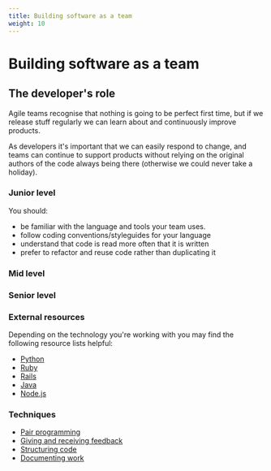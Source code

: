 ```yaml
---
title: Building software as a team
weight: 10
---
```


# Building software as a team

## The developer's role
Agile teams recognise that nothing is going to be perfect first time, but if we
release stuff regularly we can learn about and continuously improve products.

As developers it's important that we can easily respond to change, and teams can
continue to support products without relying on the original authors of the code
always being there (otherwise we could never take a holiday).

### Junior level

You should:

- be familiar with the language and tools your team uses.
- follow coding conventions/styleguides for your language
- understand that code is read more often that it is written
- prefer to refactor and reuse code rather than duplicating it

### Mid level

### Senior level


### External resources

Depending on the technology you're working with you may find the following resource lists helpful:

- [Python](/resources/languages/python.html)
- [Ruby](/resources/languages/ruby.html)
- [Rails](/resources/frameworks/rails.html)
- [Java](/resources/languages/java.html)
- [Node.js](/resources/frameworks/nodejs.html)

### Techniques

- [Pair programming](/resources/pair-programming.html)
- [Giving and receiving feedback](/resources/giving-and-receiving-feedback.html)
- [Structuring code](/resources/structuring-code.html)
- [Documenting work](/resources/documentation.html)

